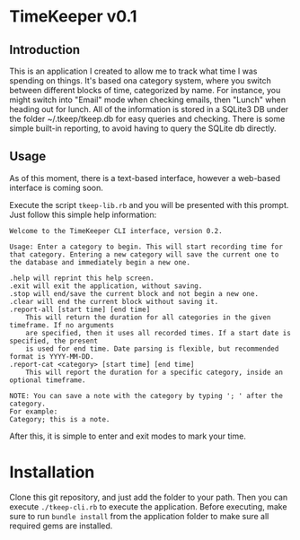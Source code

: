 # TimeKeeper v0.1

## Introduction

This is an application I created to allow me to track what time I was spending on things. It's based ona category system, where you switch between different blocks of time, categorized by name. For instance, you might switch into "Email" mode when checking emails, then "Lunch" when heading out for lunch. All of the information is stored in a SQLite3 DB under the folder ~/.tkeep/tkeep.db for easy queries and checking. There is some simple built-in reporting, to avoid having to query the SQLite db directly.

## Usage

As of this moment, there is a text-based interface, however a web-based interface is coming soon.

Execute the script `tkeep-lib.rb` and you will be presented with this prompt. Just follow this simple
help information:

```
Welcome to the TimeKeeper CLI interface, version 0.2.

Usage: Enter a category to begin. This will start recording time for that category. Entering a new category will save the current one to the database and immediately begin a new one.

.help will reprint this help screen.
.exit will exit the application, without saving.
.stop will end/save the current block and not begin a new one.
.clear will end the current block without saving it.
.report-all [start time] [end time]
    This will return the duration for all categories in the given timeframe. If no arguments
    are specified, then it uses all recorded times. If a start date is specified, the present
    is used for end time. Date parsing is flexible, but recommended format is YYYY-MM-DD.
.report-cat <category> [start time] [end time]
    This will report the duration for a specific category, inside an optional timeframe.

NOTE: You can save a note with the category by typing '; ' after the category.
For example: 
Category; this is a note.
```

After this, it is simple to enter and exit modes to mark your time.

# Installation

Clone this git repository, and just add the folder to your path. Then you can execute `./tkeep-cli.rb`
to execute the application. Before executing, make sure to run `bundle install` from the application
folder to make sure all required gems are installed.
